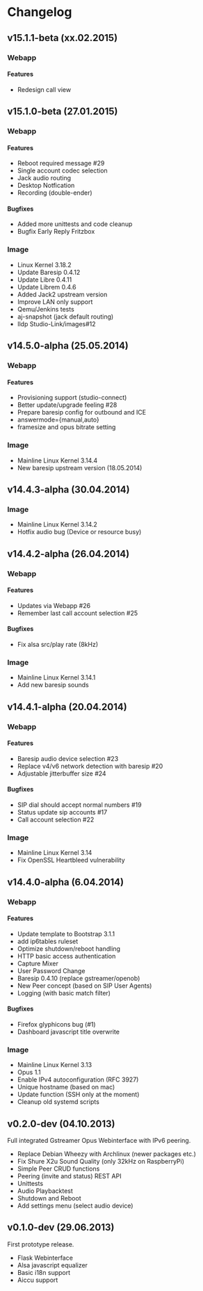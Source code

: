 # Changelog

## v15.1.1-beta (xx.02.2015)

### Webapp

#### Features

- Redesign call view


## v15.1.0-beta (27.01.2015)

### Webapp

#### Features

- Reboot required message #29
- Single account codec selection
- Jack audio routing
- Desktop Notfication
- Recording (double-ender)

#### Bugfixes

- Added more unittests and code cleanup
- Bugfix Early Reply Fritzbox

### Image

- Linux Kernel 3.18.2
- Update Baresip 0.4.12
- Update Libre 0.4.11
- Update Librem 0.4.6
- Added Jack2 upstream version
- Improve LAN only support
- Qemu/Jenkins tests
- aj-snapshot (jack default routing)
- lldp Studio-Link/images#12


## v14.5.0-alpha (25.05.2014)

### Webapp

#### Features

- Provisioning support (studio-connect)
- Better update/upgrade feeling #28
- Prepare baresip config for outbound and ICE
- answermode={manual,auto}
- framesize and opus bitrate setting

### Image

- Mainline Linux Kernel 3.14.4
- New baresip upstream version (18.05.2014)


## v14.4.3-alpha (30.04.2014)

### Image

- Mainline Linux Kernel 3.14.2
- Hotfix audio bug (Device or resource busy)


## v14.4.2-alpha (26.04.2014)

### Webapp

#### Features

- Updates via Webapp #26
- Remember last call account selection #25

#### Bugfixes

- Fix alsa src/play rate (8kHz)

### Image

- Mainline Linux Kernel 3.14.1
- Add new baresip sounds


## v14.4.1-alpha (20.04.2014)

### Webapp

#### Features

- Baresip audio device selection #23
- Replace v4/v6 network detection with baresip #20
- Adjustable jitterbuffer size #24

#### Bugfixes

- SIP dial should accept normal numbers #19
- Status update sip accounts #17
- Call account selection #22

### Image

- Mainline Linux Kernel 3.14
- Fix OpenSSL Heartbleed vulnerability


## v14.4.0-alpha (6.04.2014)

### Webapp

#### Features

- Update template to Bootstrap 3.1.1
- add ip6tables ruleset
- Optimize shutdown/reboot handling
- HTTP basic access authentication
- Capture Mixer
- User Password Change
- Baresip 0.4.10 (replace gstreamer/openob)
- New Peer concept (based on SIP User Agents)
- Logging (with basic match filter)

#### Bugfixes

- Firefox glyphicons bug (#1)
- Dashboard javascript title overwrite

### Image

- Mainline Linux Kernel 3.13
- Opus 1.1
- Enable IPv4 autoconfiguration (RFC 3927)
- Unique hostname (based on mac)
- Update function (SSH only at the moment)
- Cleanup old systemd scripts


## v0.2.0-dev (04.10.2013)
Full integrated Gstreamer Opus Webinterface with IPv6 peering.

- Replace Debian Wheezy with Archlinux (newer packages etc.)
- Fix Shure X2u Sound Quality (only 32kHz on RaspberryPi)
- Simple Peer CRUD functions
- Peering (invite and status) REST API
- Unittests
- Audio Playbacktest
- Shutdown and Reboot
- Add settings menu (select audio device)


## v0.1.0-dev (29.06.2013)
First prototype release.

- Flask Webinterface
- Alsa javascript equalizer
- Basic i18n support
- Aiccu support
